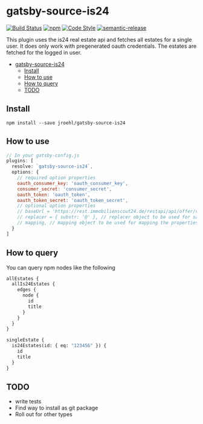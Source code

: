 # gatsby-source-is24

[![Build Status](https://travis-ci.org/jroehl/gatsby-source-is24.svg?branch=master)](https://travis-ci.org/jroehl/gatsby-source-is24)
[![npm](https://img.shields.io/npm/v/gatsby-source-is24.svg)](https://www.npmjs.com/package/gatsby-source-is24)
[![Code Style](https://img.shields.io/badge/code%20style-eslint--airbnb-brightgreen.svg)](https://github.com/mycsHQ/eslint-config-airbnb)
[![semantic-release](https://img.shields.io/badge/%20%20%F0%9F%93%A6%F0%9F%9A%80-semantic--release-e10079.svg)](https://github.com/semantic-release/semantic-release)

This plugin uses the is24 real estate api and fetches all estates for a single user. It does only work with pregenerated oauth credentials. The estates are fetched for the logged in user.

- [gatsby-source-is24](#gatsby-source-is24)
  - [Install](#install)
  - [How to use](#how-to-use)
  - [How to query](#how-to-query)
  - [TODO](#todo)

## Install

`npm install --save jroehl/gatsby-source-is24`

## How to use

```javascript
// In your gatsby-config.js
plugins: [
  resolve: `gatsby-source-is24`,
  options: {
    // required option properties
    oauth_consumer_key: 'oauth_consumer_key',
    consumer_secret: 'consumer_secret',
    oauth_token: 'oauth_token',
    oauth_token_secret: 'oauth_token_secret',
    // optional option properties
    // baseUrl = 'https://rest.immobilienscout24.de/restapi/api/offer/v1.0/user/me/realestate', // The base url to query
    // replacer = { substr: '@' }, // replacer object to be used for sanitizing the properties
    // mapping, // mapping object to be used for mapping the properties
  }
]
```

## How to query

You can query npm nodes like the following

```graphql
allEstates {
  allIs24Estates {
    edges {
      node {
        id
        title
      }
    }
  }
}

singleEstate {
  is24Estates(id: { eq: "123456" }) {
    id
    title
  }
}
```

## TODO

* write tests
* Find way to install as git package
* Roll out for other types
